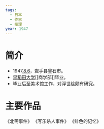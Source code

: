 ```yaml
---
tags:
  - 日本
  - 作家
  - 推理
year: 1947
---
```

# 简介

- 1947[.8.6](2024-08-06.md)，岩手县釜石市。
- [早稻田大学](早稻田大学.md)[[商学部]]毕业。
- 毕业后至美术馆工作，对浮世绘颇有研究。
# 主要作品

《北斋事件》
《写乐杀人事件》
《绯色的记忆》